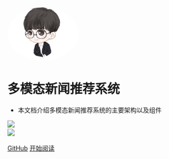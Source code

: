 <img width="160px" style="border-radius: 50%" bor src="head.jpg">

# **多模态新闻推荐系统**

- 本文档介绍多模态新闻推荐系统的主要架构以及组件   

![](https://img.shields.io/badge/MIT-newsrecsys-red.svg)    
![](https://img.shields.io/badge/download-1K-brightgreen.svg)      

[GitHub](https://github.com/harrytsz/)
[开始阅读](?id=前言)